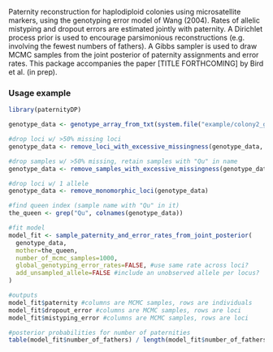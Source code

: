 Paternity reconstruction for haplodiploid colonies using microsatellite
markers, using the genotyping error model of Wang (2004). Rates of allelic
mistyping and dropout errors are estimated jointly with paternity. A Dirichlet
process prior is used to encourage parsimonious reconstructions (e.g. involving
the fewest numbers of fathers). A Gibbs sampler is used to draw MCMC samples
from the joint posterior of paternity assignments and error rates. This package
accompanies the paper [TITLE FORTHCOMING] by Bird et al. (in prep).

### Usage example
```r
library(paternityDP)

genotype_data <- genotype_array_from_txt(system.file("example/colony2_genotypes.txt", package="paternityDP"))

#drop loci w/ >50% missing loci
genotype_data <- remove_loci_with_excessive_missingness(genotype_data, 0.5) 

#drop samples w/ >50% missing, retain samples with "Qu" in name
genotype_data <- remove_samples_with_excessive_missingness(genotype_data, 0.5, always_keep = "Qu") 

#drop loci w/ 1 allele
genotype_data <- remove_monomorphic_loci(genotype_data)

#find queen index (sample name with "Qu" in it)
the_queen <- grep("Qu", colnames(genotype_data))

#fit model
model_fit <- sample_paternity_and_error_rates_from_joint_posterior(
  genotype_data, 
  mother=the_queen,
  number_of_mcmc_samples=1000,
  global_genotyping_error_rates=FALSE, #use same rate across loci?
  add_unsampled_allele=FALSE #include an unobserved allele per locus?
)

#outputs
model_fit$paternity #columns are MCMC samples, rows are individuals
model_fit$dropout_error #columns are MCMC samples, rows are loci
model_fit$mistyping_error #columns are MCMC samples, rows are loci

#posterior probabilities for number of paternities
table(model_fit$number_of_fathers) / length(model_fit$number_of_fathers)
```
